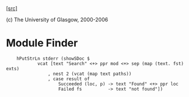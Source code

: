 [[src]](https://github.com/ghc/ghc/tree/master/compiler/main/Finder.hs)

(c) The University of Glasgow, 2000-2006

# Module Finder


        hPutStrLn stderr (showSDoc $
                vcat [text "Search" <+> ppr mod <+> sep (map (text. fst) exts)
                    , nest 2 (vcat (map text paths))
                    , case result of
                        Succeeded (loc, p) -> text "Found" <+> ppr loc
                        Failed fs          -> text "not found"])
